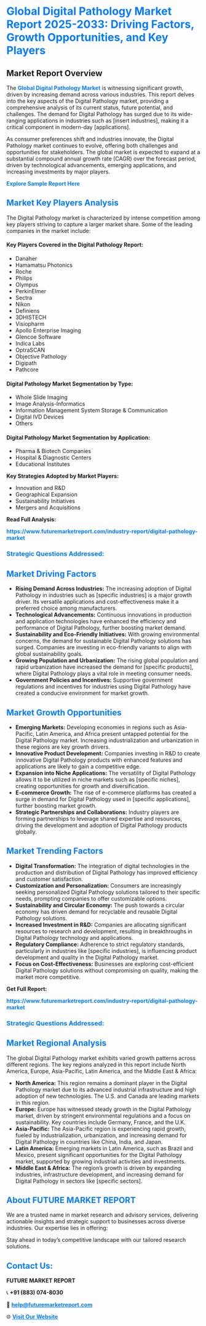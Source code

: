 <h1 style="color: #007BFF;">Global Digital Pathology Market Report 2025-2033: Driving Factors, Growth Opportunities, and Key Players</h1>

<section id="overview">
<h2>Market Report Overview</h2>
<p>The <a href="https://www.futuremarketreport.com/industry-report/digital-pathology-market" style="color: #007BFF; text-decoration: none;"><strong>Global Digital Pathology Market</strong></a> is witnessing significant growth, driven by increasing demand across various industries. This report delves into the key aspects of the Digital Pathology market, providing a comprehensive analysis of its current status, future potential, and challenges. The demand for Digital Pathology has surged due to its wide-ranging applications in industries such as [insert industries], making it a critical component in modern-day [applications].</p>
<p>As consumer preferences shift and industries innovate, the Digital Pathology market continues to evolve, offering both challenges and opportunities for stakeholders. The global market is expected to expand at a substantial compound annual growth rate (CAGR) over the forecast period, driven by technological advancements, emerging applications, and increasing investments by major players.</p>
</section>

<section id="overview">
<p><a href="https://www.futuremarketreport.com/request-sample/reportId=26935" style="color: #007BFF; text-decoration: none;"><strong>Explore Sample Report Here</strong></a></p>
</section>

<section id="key-players">
<h2 style="color: #007BFF;">Market Key Players Analysis</h2>
<p>The Digital Pathology market is characterized by intense competition among key players striving to capture a larger market share. Some of the leading companies in the market include:</p>
<h4>Key Players Covered in the Digital Pathology Report:</h4>
<ul><li>Danaher</li><li>Hamamatsu Photonics</li><li>Roche</li><li>Philips</li><li>Olympus</li><li>PerkinElmer</li><li>Sectra</li><li>Nikon</li><li>Definiens</li><li>3DHISTECH</li><li>Visiopharm</li><li>Apollo Enterprise Imaging</li><li>Glencoe Software</li><li>Indica Labs</li><li>OptraSCAN</li><li>Objective Pathology</li><li>Digipath</li><li>Pathcore</li></ul>
<h4>Digital Pathology Market Segmentation by Type:</h4>
<ul><li>Whole Slide Imaging</li><li>Image Analysis-Informatics</li><li>Information Management System Storage &amp; Communication</li><li>Digital IVD Devices</li><li>Others</li></ul>

<h4>Digital Pathology Market Segmentation by Application:</h4>
<ul><li>Pharma &amp; Biotech Companies</li><li>Hospital &amp; Diagnostic Centers</li><li>Educational Institutes</li></ul>
<p><strong>Key Strategies Adopted by Market Players:</strong></p>
<ul>
<li>Innovation and R&D</li>
<li>Geographical Expansion</li>
<li>Sustainability Initiatives</li>
<li>Mergers and Acquisitions</li>
</ul>
</section>

<section>
<p><strong>Read Full Analysis: </strong></p><a href="https://www.futuremarketreport.com/industry-report/digital-pathology-market" style="color: #007BFF; text-decoration: none;"><strong>https://www.futuremarketreport.com/industry-report/digital-pathology-market</strong></a>
<h3 style="color: #007BFF;">Strategic Questions Addressed:</h3>
</section>

<section id="driving-factors">
<h2 style="color: #007BFF;">Market Driving Factors</h2>
<ul>
<li><strong>Rising Demand Across Industries:</strong> The increasing adoption of Digital Pathology in industries such as [specific industries] is a major growth driver. Its versatile applications and cost-effectiveness make it a preferred choice among manufacturers.</li>
<li><strong>Technological Advancements:</strong> Continuous innovations in production and application technologies have enhanced the efficiency and performance of Digital Pathology, further boosting market demand.</li>
<li><strong>Sustainability and Eco-Friendly Initiatives:</strong> With growing environmental concerns, the demand for sustainable Digital Pathology solutions has surged. Companies are investing in eco-friendly variants to align with global sustainability goals.</li>
<li><strong>Growing Population and Urbanization:</strong> The rising global population and rapid urbanization have increased the demand for [specific products], where Digital Pathology plays a vital role in meeting consumer needs.</li>
<li><strong>Government Policies and Incentives:</strong> Supportive government regulations and incentives for industries using Digital Pathology have created a conducive environment for market growth.</li>
</ul>
</section>

<section id="growth-opportunities">
<h2 style="color: #007BFF;">Market Growth Opportunities</h2>
<ul>
<li><strong>Emerging Markets:</strong> Developing economies in regions such as Asia-Pacific, Latin America, and Africa present untapped potential for the Digital Pathology market. Increasing industrialization and urbanization in these regions are key growth drivers.</li>
<li><strong>Innovative Product Development:</strong> Companies investing in R&D to create innovative Digital Pathology products with enhanced features and applications are likely to gain a competitive edge.</li>
<li><strong>Expansion into Niche Applications:</strong> The versatility of Digital Pathology allows it to be utilized in niche markets such as [specific niches], creating opportunities for growth and diversification.</li>
<li><strong>E-commerce Growth:</strong> The rise of e-commerce platforms has created a surge in demand for Digital Pathology used in [specific applications], further boosting market growth.</li>
<li><strong>Strategic Partnerships and Collaborations:</strong> Industry players are forming partnerships to leverage shared expertise and resources, driving the development and adoption of Digital Pathology products globally.</li>
</ul>
</section>

<section id="trending-factors">
<h2 style="color: #007BFF;">Market Trending Factors</h2>
<ul>
<li><strong>Digital Transformation:</strong> The integration of digital technologies in the production and distribution of Digital Pathology has improved efficiency and customer satisfaction.</li>
<li><strong>Customization and Personalization:</strong> Consumers are increasingly seeking personalized Digital Pathology solutions tailored to their specific needs, prompting companies to offer customizable options.</li>
<li><strong>Sustainability and Circular Economy:</strong> The push towards a circular economy has driven demand for recyclable and reusable Digital Pathology solutions.</li>
<li><strong>Increased Investment in R&D:</strong> Companies are allocating significant resources to research and development, resulting in breakthroughs in Digital Pathology technology and applications.</li>
<li><strong>Regulatory Compliance:</strong> Adherence to strict regulatory standards, particularly in industries like [specific industries], is influencing product development and quality in the Digital Pathology market.</li>
<li><strong>Focus on Cost-Effectiveness:</strong> Businesses are exploring cost-efficient Digital Pathology solutions without compromising on quality, making the market more competitive.</li>
</ul>
</section>

<section>
<p><strong>Get Full Report: </strong></p><a href="https://www.futuremarketreport.com/industry-report/digital-pathology-market" style="color: #007BFF; text-decoration: none;"><strong>https://www.futuremarketreport.com/industry-report/digital-pathology-market</strong></a>
<h3 style="color: #007BFF;">Strategic Questions Addressed:</h3>
</section>


<section id="regional-analysis">
<h2 style="color: #007BFF;">Market Regional Analysis</h2>
<p>The global Digital Pathology market exhibits varied growth patterns across different regions. The key regions analyzed in this report include North America, Europe, Asia-Pacific, Latin America, and the Middle East & Africa:</p>
<ul>
<li><strong>North America:</strong> This region remains a dominant player in the Digital Pathology market due to its advanced industrial infrastructure and high adoption of new technologies. The U.S. and Canada are leading markets in this region.</li>
<li><strong>Europe:</strong> Europe has witnessed steady growth in the Digital Pathology market, driven by stringent environmental regulations and a focus on sustainability. Key countries include Germany, France, and the U.K.</li>
<li><strong>Asia-Pacific:</strong> The Asia-Pacific region is experiencing rapid growth, fueled by industrialization, urbanization, and increasing demand for Digital Pathology in countries like China, India, and Japan.</li>
<li><strong>Latin America:</strong> Emerging markets in Latin America, such as Brazil and Mexico, present significant opportunities for the Digital Pathology market, supported by growing industrial activities and investments.</li>
<li><strong>Middle East & Africa:</strong> The region’s growth is driven by expanding industries, infrastructure development, and increasing demand for Digital Pathology in sectors like [specific sectors].</li>
</ul>
</section>

<footer>
<h2 style="color: #007BFF;">About FUTURE MARKET REPORT</h2>
<p>We are a trusted name in market research and advisory services, delivering actionable insights and strategic support to businesses across diverse industries. Our expertise lies in offering:</p>

<p>Stay ahead in today’s competitive landscape with our tailored research solutions.</p>

<h2 style="color: #007BFF;">Contact Us:</h2>
<p><strong>FUTURE MARKET REPORT</strong></p>
<p>📞 <strong>+91 (883) 074-8030</strong></p>
<p>📧 <strong><a href="mailto:help@futuremarketreport.com" style="color: #007BFF;">help@futuremarketreport.com</a></strong></p>
<p>🌐 <strong><a href="https://www.futuremarketreport.com/" style="color: #007BFF;">Visit Our Website</a></strong></p>
</footer>